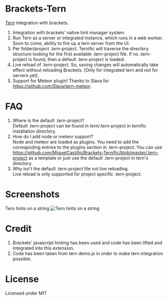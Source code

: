 Brackets-Tern
=============

[Tern](http://ternjs.net/) integration with brackets.<br>

1. Integration with brackets' native hint manager system.
2. Run Tern as a server or integrated instance, which runs in a web worker.  Soon to come, ability to fire up a tern server from the UI.
3. Per folder/project .tern-project.  Ternific will traverse the directory structure looking for the first available  .tern-project file. If no .tern-project is found, then a default .tern-project is loaded.
4. Live reload of .tern-project.  So, saving changes will automatically take effect without reloading Brackets. [Only for integrated tern and not for servers yet].
5. Support for Meteor plugin!  Thanks to Slava for https://github.com/Slava/tern-meteor.


FAQ
=============
1. Where is the default .tern-project?<br>
  Default .tern-project can be found in tern/.tern-project in ternific installation directory.
2. How do I add node or meteor support?<br>
  Node and meteor are loaded as plugins.  You need to add the correspoding entries to the plugins section in .tern-project.  You can use https://github.com/MiguelCastillo/Brackets-Ternific/blob/master/.tern-project as a template or just use the default .tern-project in tern's directory.
3. Why isn't the default .tern-project file not live reloading.<br>
  Live reload is only supported for project specific .tern-project.


Screenshots
=============
Tern hints on a string
![Tern hints on a string](https://raw.github.com/wiki/MiguelCastillo/Brackets-Ternific/images/HintTypes.png)


Credit
=============

1. Brackets' javascript hinting has been used and code has been lifted and integrated into this extension.<br>
2. Code has been taken from tern demo.js in order to make tern integration possible.<br>


License
=============

Licensed under MIT
